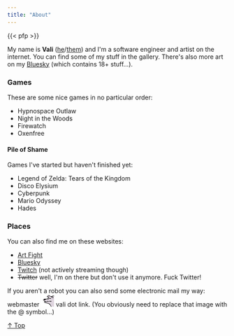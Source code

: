 ```yaml
---
title: "About"
---
```


<div class="card h-card">
    <div class="img-wrap-left" >
        {{< pfp >}}
        <p>
            My name is <strong class="p-name">Vali</strong> (<a
                href="https://en.wiktionary.org/wiki/he#Pronoun" class="u-pronoun">he</a>/<a
                href="https://en.wiktionary.org/wiki/they#Pronoun" class="u-pronoun">them</a>) and
            <span class="p-note">I'm a software engineer and artist on the internet.</span> You can
            find
            some of my stuff in the gallery. There's also more art on my <a rel="me" class="u-url"
                href="https://bsky.app/profile/vali.link">Bluesky</a> (which contains 18+
            stuff...).<a rel="me" class="u-url" href="https://vali.link"></a></p>
    </div>
</div>
<div class="card" id="games">
    <h3>Games</h3>
    These are some nice games in no particular order:
    <ul>
        <li>Hypnospace Outlaw</li>
        <li>Night in the Woods</li>
        <li>Firewatch</li>
        <li>Oxenfree</li>
    </ul>
    <h4>Pile of Shame</h4>
    Games I've started but haven't finished yet:
    <ul>
        <li>Legend of Zelda: Tears of the Kingdom</li>
        <li>Disco Elysium</li>
        <li>Cyberpunk</li>
        <li>Mario Odyssey</li>
        <li>Hades</li>
    </ul>
</div>
<div class="card" id="places">
    <h3>Places</h3>
    <p>
        You can also find me on these websites:
    </p>
    <ul>
        <li><a target="_blank" href="https://artfight.net/~vali_woof">Art Fight</a></li>
        <li><a target="_blank" href="https://bsky.app/profile/vali.link">Bluesky</a></li>
        <li><a target="_blank" href="https://twitch.tv/vali_woof">Twitch</a> (not actively streaming
            though)</li>
        <li><span style="text-decoration: line-through;">Twitter</span> well, I'm on there but don't
            use it anymore. Fuck Twitter!</li>
    </ul>
    <p>
        If you aren't a robot you can also send some electronic mail my way: webmaster <img
            src="/res/dog.gif" onclick="bark();"> vali dot link. (You obviously need to replace that
        image with the @ symbol...)
    </p>
</div>
<a href="#top" id="bottom">&ShortUpArrow; Top</a>